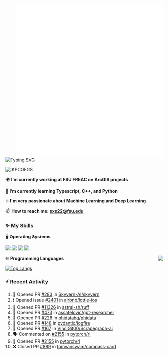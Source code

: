 <img align="right" width="470" src="github-metrics.svg">

[![Typing SVG](https://readme-typing-svg.herokuapp.com?duration=2500&vCenter=true&width=200&height=40&lines=Hello+World+👋)](https://git.io/typing-svg)

<img src="https://count.getloli.com/get/@:KPCOFGS" alt=":KPCOFGS" />

🌍 **I’m currently working at FSU FREAC on ArcGIS projects**

🌱 **I’m currently learning Typescript, C++, and Python**

🔥 **I'm very passionate about Machine Learning and Deep Learning**

📫 **How to reach me: sxs22@fsu.edu**

### ✨ **My Skills**

🖥️ **Operating Systems**

[![](https://img.shields.io/badge/-Linux-4fc08d?style=flat-square&logo=Linux&logoColor=fff)](https://www.linuxfoundation.org/)
[![](https://img.shields.io/badge/LinuxMint-47A248?style=flat-square&logo=linuxmint&logoColor=fff)](https://linuxmint.com/)
[![](https://img.shields.io/badge/Windows11-0078d6?style=flat-square&logo=windows&logoColor=fff)](https://www.microsoft.com/software-download/windows11)
[![](https://img.shields.io/badge/Ubuntu-E95420?style=flat-square&logo=ubuntu&logoColor=white)](https://ubuntu.com/download)

<a>
    <img align="right" src="https://github-readme-stats.vercel.app/api?username=KPCOFGS&theme=tokyonight&show_icons=true&show=reviews,prs_merged,prs_merged_percentage">
</a>

🌐 **Programming Languages**

[![Top Langs](https://github-readme-stats.vercel.app/api/top-langs/?username=KPCOFGS&theme=tokyonight)](https://github.com/anuraghazra/github-readme-stats)

### ⚡ **Recent Activity**
<!--START_SECTION:activity-->
1. 💪 Opened PR [#283](https://github.com/Skyvern-AI/skyvern/pull/283) in [Skyvern-AI/skyvern](https://github.com/Skyvern-AI/skyvern)
2. ❗ Opened issue [#2401](https://github.com/airbnb/lottie-ios/issues/2401) in [airbnb/lottie-ios](https://github.com/airbnb/lottie-ios)
3. 💪 Opened PR [#11326](https://github.com/astral-sh/ruff/pull/11326) in [astral-sh/ruff](https://github.com/astral-sh/ruff)
4. 💪 Opened PR [#473](https://github.com/assafelovic/gpt-researcher/pull/473) in [assafelovic/gpt-researcher](https://github.com/assafelovic/gpt-researcher)
5. 💪 Opened PR [#226](https://github.com/phidatahq/phidata/pull/226) in [phidatahq/phidata](https://github.com/phidatahq/phidata)
6. 💪 Opened PR [#148](https://github.com/pydantic/logfire/pull/148) in [pydantic/logfire](https://github.com/pydantic/logfire)
7. 💪 Opened PR [#167](https://github.com/VinciGit00/Scrapegraph-ai/pull/167) in [VinciGit00/Scrapegraph-ai](https://github.com/VinciGit00/Scrapegraph-ai)
8. 🗣 Commented on [#2155](https://github.com/pytorch/rl/pull/2155#issuecomment-2096336374) in [pytorch/rl](https://github.com/pytorch/rl)
9. 💪 Opened PR [#2155](https://github.com/pytorch/rl/pull/2155) in [pytorch/rl](https://github.com/pytorch/rl)
10. ❌ Closed PR [#889](https://github.com/tomvanswam/compass-card/pull/889) in [tomvanswam/compass-card](https://github.com/tomvanswam/compass-card)
<!--END_SECTION:activity-->
